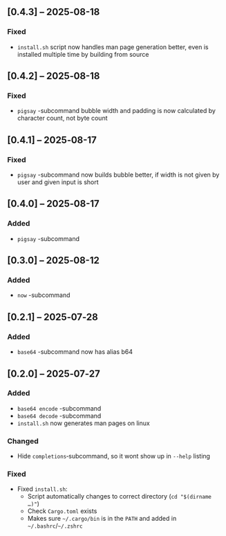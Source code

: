 ## [0.4.3] – 2025‑08-18
### Fixed  
- `install.sh` script now handles man page generation better, even is installed multiple time by building from source

## [0.4.2] – 2025‑08-18
### Fixed  
- `pigsay` -subcommand bubble width and padding is now calculated by character count, not byte count

## [0.4.1] – 2025‑08-17
### Fixed  
- `pigsay` -subcommand now builds bubble better, if width is not given by user and given input is short

## [0.4.0] – 2025‑08-17
### Added  
- `pigsay` -subcommand

## [0.3.0] – 2025‑08-12
### Added  
- `now` -subcommand

## [0.2.1] – 2025‑07‑28
### Added
- `base64` -subcommand now has alias b64

## [0.2.0] – 2025‑07‑27
### Added  
- `base64 encode` -subcommand
- `base64 decode` -subcommand
- `install.sh` now generates man pages on linux

### Changed
- Hide `completions`‑subcommand, so it wont show up in `--help` listing

### Fixed
- Fixed `install.sh`:
  - Script automatically changes to correct directory (`cd "$(dirname …)"`)  
  - Check `Cargo.toml` exists  
  - Makes sure `~/.cargo/bin` is in the `PATH` and added in `~/.bashrc`/`~/.zshrc`  

